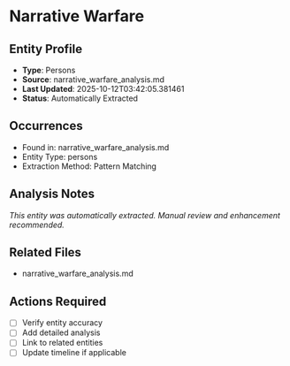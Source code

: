 # Narrative Warfare

## Entity Profile
- **Type**: Persons
- **Source**: narrative_warfare_analysis.md
- **Last Updated**: 2025-10-12T03:42:05.381461
- **Status**: Automatically Extracted

## Occurrences
- Found in: narrative_warfare_analysis.md
- Entity Type: persons
- Extraction Method: Pattern Matching

## Analysis Notes
*This entity was automatically extracted. Manual review and enhancement recommended.*

## Related Files
- narrative_warfare_analysis.md

## Actions Required
- [ ] Verify entity accuracy
- [ ] Add detailed analysis
- [ ] Link to related entities
- [ ] Update timeline if applicable
